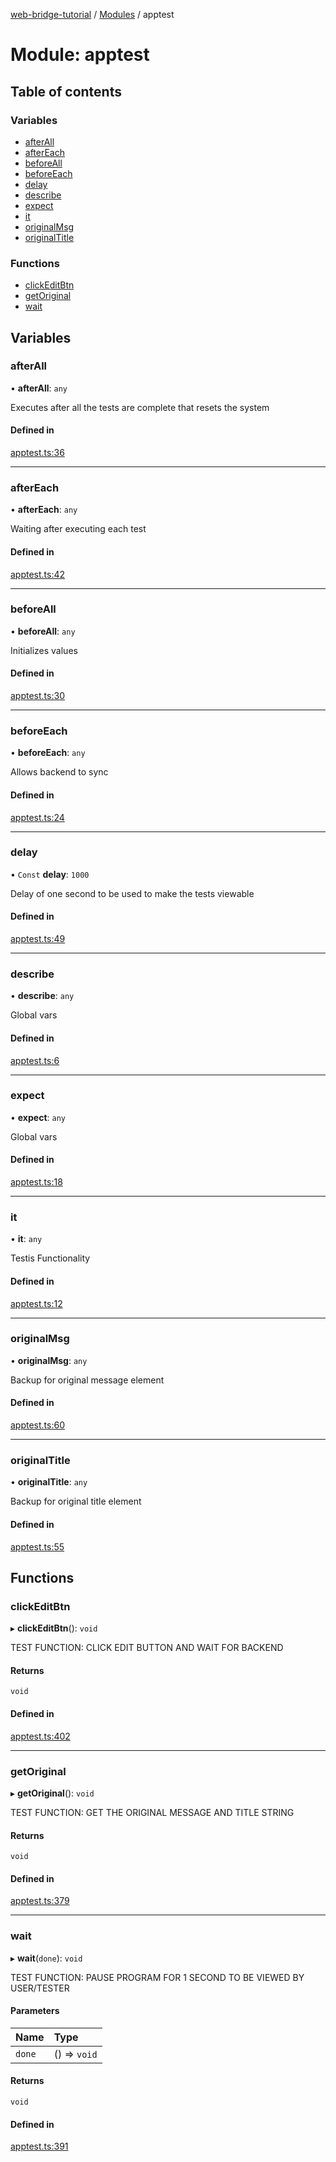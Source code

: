[web-bridge-tutorial](../README.md) / [Modules](../modules.md) / apptest

# Module: apptest

## Table of contents

### Variables

- [afterAll](apptest.md#afterall)
- [afterEach](apptest.md#aftereach)
- [beforeAll](apptest.md#beforeall)
- [beforeEach](apptest.md#beforeeach)
- [delay](apptest.md#delay)
- [describe](apptest.md#describe)
- [expect](apptest.md#expect)
- [it](apptest.md#it)
- [originalMsg](apptest.md#originalmsg)
- [originalTitle](apptest.md#originaltitle)

### Functions

- [clickEditBtn](apptest.md#clickeditbtn)
- [getOriginal](apptest.md#getoriginal)
- [wait](apptest.md#wait)

## Variables

### afterAll

• **afterAll**: `any`

Executes after all the tests are complete that resets the system

#### Defined in

[apptest.ts:36](https://bitbucket.org/sml3/cse216_sp24_team_21/src/f788df7/web/apptest.ts#lines-36)

___

### afterEach

• **afterEach**: `any`

Waiting after executing each test

#### Defined in

[apptest.ts:42](https://bitbucket.org/sml3/cse216_sp24_team_21/src/f788df7/web/apptest.ts#lines-42)

___

### beforeAll

• **beforeAll**: `any`

Initializes values

#### Defined in

[apptest.ts:30](https://bitbucket.org/sml3/cse216_sp24_team_21/src/f788df7/web/apptest.ts#lines-30)

___

### beforeEach

• **beforeEach**: `any`

Allows backend to sync

#### Defined in

[apptest.ts:24](https://bitbucket.org/sml3/cse216_sp24_team_21/src/f788df7/web/apptest.ts#lines-24)

___

### delay

• `Const` **delay**: ``1000``

Delay of one second to be used to make the tests viewable

#### Defined in

[apptest.ts:49](https://bitbucket.org/sml3/cse216_sp24_team_21/src/f788df7/web/apptest.ts#lines-49)

___

### describe

• **describe**: `any`

Global vars

#### Defined in

[apptest.ts:6](https://bitbucket.org/sml3/cse216_sp24_team_21/src/f788df7/web/apptest.ts#lines-6)

___

### expect

• **expect**: `any`

Global vars

#### Defined in

[apptest.ts:18](https://bitbucket.org/sml3/cse216_sp24_team_21/src/f788df7/web/apptest.ts#lines-18)

___

### it

• **it**: `any`

Testis Functionality

#### Defined in

[apptest.ts:12](https://bitbucket.org/sml3/cse216_sp24_team_21/src/f788df7/web/apptest.ts#lines-12)

___

### originalMsg

• **originalMsg**: `any`

Backup for original message element

#### Defined in

[apptest.ts:60](https://bitbucket.org/sml3/cse216_sp24_team_21/src/f788df7/web/apptest.ts#lines-60)

___

### originalTitle

• **originalTitle**: `any`

Backup for original title element

#### Defined in

[apptest.ts:55](https://bitbucket.org/sml3/cse216_sp24_team_21/src/f788df7/web/apptest.ts#lines-55)

## Functions

### clickEditBtn

▸ **clickEditBtn**(): `void`

TEST FUNCTION: 
CLICK EDIT BUTTON AND WAIT FOR BACKEND

#### Returns

`void`

#### Defined in

[apptest.ts:402](https://bitbucket.org/sml3/cse216_sp24_team_21/src/f788df7/web/apptest.ts#lines-402)

___

### getOriginal

▸ **getOriginal**(): `void`

TEST FUNCTION: 
GET THE ORIGINAL MESSAGE AND TITLE STRING

#### Returns

`void`

#### Defined in

[apptest.ts:379](https://bitbucket.org/sml3/cse216_sp24_team_21/src/f788df7/web/apptest.ts#lines-379)

___

### wait

▸ **wait**(`done`): `void`

TEST FUNCTION: 
PAUSE PROGRAM FOR 1 SECOND TO BE VIEWED BY USER/TESTER

#### Parameters

| Name | Type |
| :------ | :------ |
| `done` | () => `void` |

#### Returns

`void`

#### Defined in

[apptest.ts:391](https://bitbucket.org/sml3/cse216_sp24_team_21/src/f788df7/web/apptest.ts#lines-391)
